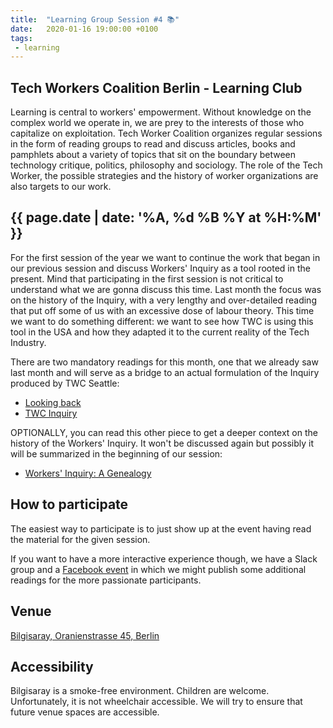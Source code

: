 ```yaml
---
title:  "Learning Group Session #4 📚"
date:   2020-01-16 19:00:00 +0100
tags:
 - learning
---
```


## Tech Workers Coalition Berlin - Learning Club
Learning is central to workers' empowerment. Without knowledge on the complex world we operate in, we are prey to the interests of those who capitalize on exploitation. Tech Worker Coalition organizes regular sessions in the form of reading groups to read and discuss articles, books and pamphlets about a variety of topics that sit on the boundary between technology critique, politics, philosophy and sociology. The role of the Tech Worker, the possible strategies and the history of worker organizations are also targets to our work.

## {{ page.date | date: '%A, %d %B %Y at %H:%M' }}
For the first session of the year we want to continue the work that began in our previous session and discuss Workers' Inquiry as a tool rooted in the present. Mind that participating in the first session is not critical to understand what we are gonna discuss this time. Last month the focus was on the history of the Inquiry, with a very lengthy and over-detailed reading that put off some of us with an excessive dose of labour theory. This time we want to do something different: we want to see how TWC is using this tool in the USA and how they adapted it to the current reality of the Tech Industry.

There are two mandatory readings for this month, one that we already saw last month and will serve as a bridge to an actual formulation of the Inquiry produced by TWC Seattle:

* [Looking back](https://notesfrombelow.org/article/looking-back)
* [TWC Inquiry](https://docs.google.com/document/d/1cM6Nsmvz6JreAYkGhYbMe-1-V8NByIRkWdZ20i9ie-s/)

OPTIONALLY, you can read this other piece to get a deeper context on the history of the Workers' Inquiry. It won't be discussed again but possibly it will be summarized in the beginning of our session:

* [Workers' Inquiry: A Genealogy](https://www.viewpointmag.com/2013/09/27/workers-inquiry-a-genealogy/)

## How to participate

The easiest way to participate is to just show up at the event having read the material for the given session.

If you want to have a more interactive experience though, we have a Slack group and a [Facebook event](https://www.facebook.com/events/719129231910637/) in which we might publish some additional readings for the more passionate participants.

## Venue

[Bilgisaray, Oranienstrasse 45, Berlin](https://www.google.com/maps/place/Bilgisaray/@52.499971,13.4204474,17z/data=!3m1!4b1!4m5!3m4!1s0x47a84e34f7d3f0db:0x4a368a3631962abc!8m2!3d52.499971!4d13.4226362)


## Accessibility

Bilgisaray is a smoke-free environment. Children are welcome. Unfortunately, it is not wheelchair accessible. We will try to ensure that future venue spaces are accessible.
